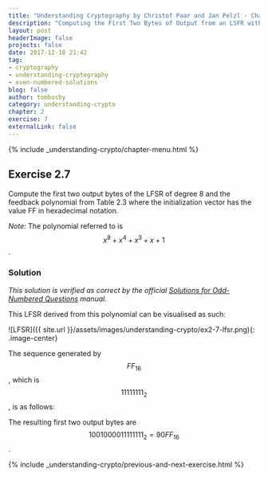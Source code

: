 ```yaml
---
title: "Understanding Cryptography by Christof Paar and Jan Pelzl - Chapter 2 Solutions - Ex2.7"
description: "Computing the First Two Bytes of Output from an LSFR with an 8th Degree Polynomial"
layout: post
headerImage: false
projects: false
date: 2017-12-18 21:42
tag:
- cryptography
- understanding-cryptography
- even-numbered-solutions
blog: false
author: tombusby
category: understanding-crypto
chapter: 2
exercise: 7
externalLink: false
---
```


{% include _understanding-crypto/chapter-menu.html %}

## Exercise 2.7

Compute the first two output bytes of the LFSR of degree 8 and the feedback polynomial from Table 2.3 where the initialization vector has the value FF in hexadecimal notation.

*Note*: The polynomial referred to is $$x^8 + x^4 + x^3 + x + 1$$.

### Solution

*This solution is verified as correct by the official [Solutions for Odd-Numbered Questions](http://wiki.crypto.rub.de/Buch/en/download/Understanding_Cryptography_Odd_Solutions.pdf) manual.*

This LFSR derived from this polynomial can be visualised as such:

![LFSR]({{ site.url }}/assets/images/understanding-crypto/ex2-7-lfsr.png){: .image-center}

The sequence generated by $$FF_{16}$$, which is $$ 11111111_2 $$, is as follows:

<div style="text-align: center;">
<script type="math/tex">
\begin{array}{c c c c c c c c|c}
s_7 & s_6 & s_5 & s_4 & s_3 & s_2 & s_1 & s_0 & \text{Output} \\ \hline
1 & 1 & 1 & 1 & 1 & 1 & 1 & 1 & 1 \\
0 & 1 & 1 & 1 & 1 & 1 & 1 & 1 & 1 \\
0 & 0 & 1 & 1 & 1 & 1 & 1 & 1 & 1 \\
0 & 0 & 0 & 1 & 1 & 1 & 1 & 1 & 1 \\
0 & 0 & 0 & 0 & 1 & 1 & 1 & 1 & 1 \\
1 & 0 & 0 & 0 & 0 & 1 & 1 & 1 & 1 \\
0 & 1 & 0 & 0 & 0 & 0 & 1 & 1 & 1 \\
0 & 0 & 1 & 0 & 0 & 0 & 0 & 1 & 1 \\
1 & 0 & 0 & 1 & 0 & 0 & 0 & 0 & 0 \\
1 & 1 & 0 & 0 & 1 & 0 & 0 & 0 & 0 \\
1 & 1 & 1 & 0 & 0 & 1 & 0 & 0 & 0 \\
0 & 1 & 1 & 1 & 0 & 0 & 1 & 0 & 0 \\
0 & 0 & 1 & 1 & 1 & 0 & 0 & 1 & 1 \\
1 & 0 & 0 & 1 & 1 & 1 & 0 & 0 & 0 \\
0 & 1 & 0 & 0 & 1 & 1 & 1 & 0 & 0 \\
0 & 0 & 1 & 0 & 0 & 1 & 1 & 1 & 1
\end{array}
</script>
</div>

The resulting first two output bytes are $$ 1001000011111111_2 = {90FF}_{16} $$.

{% include _understanding-crypto/previous-and-next-exercise.html %}
